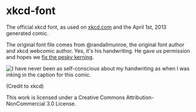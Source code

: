 xkcd-font
=========

The official xkcd font, as used on [xkcd.com](http://xkcd.com/1227/) and the April 1st, 2013 generated comic.

The original font file comes from @randallmunroe, the original font author and xkcd webcomic author. Yes, it's his handwriting. He gave us permission and hopes we [fix the pesky kerning](http://xkcd.com/1015/).

![I have never been as self-conscious about my handwriting as when I was inking in the caption for this comic.](http://imgs.xkcd.com/comics/kerning.png)

(Credit to xkcd)

This work is licensed under a Creative Commons Attribution-NonCommercial 3.0 License.

